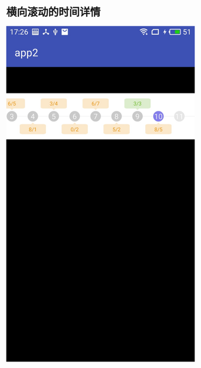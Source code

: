 # 横向滚动的时间详情
![Alt text](https://github.com/yunzheyue/horizentalCalendarView/raw/master/pic/test.jpg)
